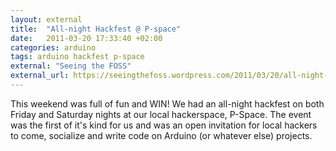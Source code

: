 ```yaml
---
layout: external
title:  "All-night Hackfest @ P-space"
date:   2011-03-20 17:33:40 +02:00
categories: arduino
tags: arduino hackfest p-space
external: "Seeing the FOSS"
external_url: https://seeingthefoss.wordpress.com/2011/03/20/all-night-hackfest-at-pspace/
---
```

This weekend was full of fun and WIN!
We had an all-night hackfest on both Friday and Saturday nights at our local hackerspace, P-Space.
The event was the first of it's kind for us and was an open invitation for local hackers to come,
socialize and write code on Arduino (or whatever else) projects.
